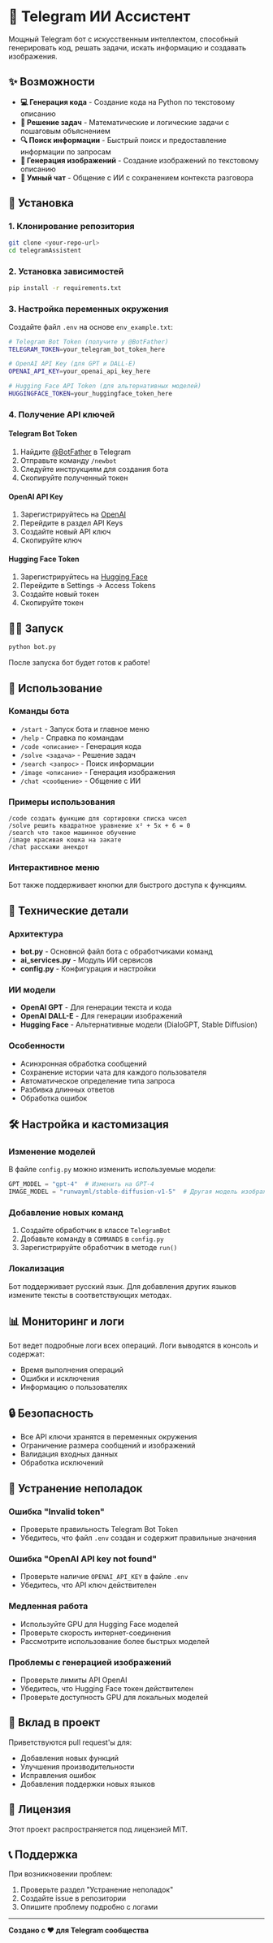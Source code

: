 # 🤖 Telegram ИИ Ассистент

Мощный Telegram бот с искусственным интеллектом, способный генерировать код, решать задачи, искать информацию и создавать изображения.

## ✨ Возможности

- **💻 Генерация кода** - Создание кода на Python по текстовому описанию
- **🧮 Решение задач** - Математические и логические задачи с пошаговым объяснением
- **🔍 Поиск информации** - Быстрый поиск и предоставление информации по запросам
- **🎨 Генерация изображений** - Создание изображений по текстовому описанию
- **💬 Умный чат** - Общение с ИИ с сохранением контекста разговора

## 🚀 Установка

### 1. Клонирование репозитория
```bash
git clone <your-repo-url>
cd telegramAssistent
```

### 2. Установка зависимостей
```bash
pip install -r requirements.txt
```

### 3. Настройка переменных окружения
Создайте файл `.env` на основе `env_example.txt`:

```bash
# Telegram Bot Token (получите у @BotFather)
TELEGRAM_TOKEN=your_telegram_bot_token_here

# OpenAI API Key (для GPT и DALL-E)
OPENAI_API_KEY=your_openai_api_key_here

# Hugging Face API Token (для альтернативных моделей)
HUGGINGFACE_TOKEN=your_huggingface_token_here
```

### 4. Получение API ключей

#### Telegram Bot Token
1. Найдите [@BotFather](https://t.me/botfather) в Telegram
2. Отправьте команду `/newbot`
3. Следуйте инструкциям для создания бота
4. Скопируйте полученный токен

#### OpenAI API Key
1. Зарегистрируйтесь на [OpenAI](https://platform.openai.com/)
2. Перейдите в раздел API Keys
3. Создайте новый API ключ
4. Скопируйте ключ

#### Hugging Face Token
1. Зарегистрируйтесь на [Hugging Face](https://huggingface.co/)
2. Перейдите в Settings → Access Tokens
3. Создайте новый токен
4. Скопируйте токен

## 🏃‍♂️ Запуск

```bash
python bot.py
```

После запуска бот будет готов к работе!

## 📱 Использование

### Команды бота

- `/start` - Запуск бота и главное меню
- `/help` - Справка по командам
- `/code <описание>` - Генерация кода
- `/solve <задача>` - Решение задач
- `/search <запрос>` - Поиск информации
- `/image <описание>` - Генерация изображения
- `/chat <сообщение>` - Общение с ИИ

### Примеры использования

```
/code создать функцию для сортировки списка чисел
/solve решить квадратное уравнение x² + 5x + 6 = 0
/search что такое машинное обучение
/image красивая кошка на закате
/chat расскажи анекдот
```

### Интерактивное меню
Бот также поддерживает кнопки для быстрого доступа к функциям.

## 🔧 Технические детали

### Архитектура
- **bot.py** - Основной файл бота с обработчиками команд
- **ai_services.py** - Модуль ИИ сервисов
- **config.py** - Конфигурация и настройки

### ИИ модели
- **OpenAI GPT** - Для генерации текста и кода
- **OpenAI DALL-E** - Для генерации изображений
- **Hugging Face** - Альтернативные модели (DialoGPT, Stable Diffusion)

### Особенности
- Асинхронная обработка сообщений
- Сохранение истории чата для каждого пользователя
- Автоматическое определение типа запроса
- Разбивка длинных ответов
- Обработка ошибок

## 🛠️ Настройка и кастомизация

### Изменение моделей
В файле `config.py` можно изменить используемые модели:

```python
GPT_MODEL = "gpt-4"  # Изменить на GPT-4
IMAGE_MODEL = "runwayml/stable-diffusion-v1-5"  # Другая модель изображений
```

### Добавление новых команд
1. Создайте обработчик в классе `TelegramBot`
2. Добавьте команду в `COMMANDS` в `config.py`
3. Зарегистрируйте обработчик в методе `run()`

### Локализация
Бот поддерживает русский язык. Для добавления других языков измените тексты в соответствующих методах.

## 📊 Мониторинг и логи

Бот ведет подробные логи всех операций. Логи выводятся в консоль и содержат:
- Время выполнения операций
- Ошибки и исключения
- Информацию о пользователях

## 🔒 Безопасность

- Все API ключи хранятся в переменных окружения
- Ограничение размера сообщений и изображений
- Валидация входных данных
- Обработка исключений

## 🚨 Устранение неполадок

### Ошибка "Invalid token"
- Проверьте правильность Telegram Bot Token
- Убедитесь, что файл `.env` создан и содержит правильные значения

### Ошибка "OpenAI API key not found"
- Проверьте наличие `OPENAI_API_KEY` в файле `.env`
- Убедитесь, что API ключ действителен

### Медленная работа
- Используйте GPU для Hugging Face моделей
- Проверьте скорость интернет-соединения
- Рассмотрите использование более быстрых моделей

### Проблемы с генерацией изображений
- Проверьте лимиты API OpenAI
- Убедитесь, что Hugging Face токен действителен
- Проверьте доступность GPU для локальных моделей

## 🤝 Вклад в проект

Приветствуются pull request'ы для:
- Добавления новых функций
- Улучшения производительности
- Исправления ошибок
- Добавления поддержки новых языков

## 📄 Лицензия

Этот проект распространяется под лицензией MIT.

## 📞 Поддержка

При возникновении проблем:
1. Проверьте раздел "Устранение неполадок"
2. Создайте issue в репозитории
3. Опишите проблему подробно с логами

---

**Создано с ❤️ для Telegram сообщества**

